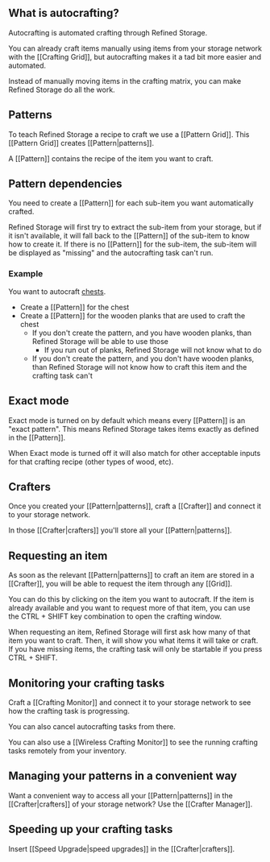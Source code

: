 ## What is autocrafting?
Autocrafting is automated crafting through Refined Storage.

You can already craft items manually using items from your storage network with the [[Crafting Grid]], but autocrafting makes it a tad bit more easier and automated.

Instead of manually moving items in the crafting matrix, you can make Refined Storage do all the work.

## Patterns
To teach Refined Storage a recipe to craft we use a [[Pattern Grid]]. This [[Pattern Grid]] creates [[Pattern|patterns]].

A [[Pattern]] contains the recipe of the item you want to craft.

## Pattern dependencies
You need to create a [[Pattern]] for each sub-item you want automatically crafted.

Refined Storage will first try to extract the sub-item from your storage, but if it isn't available, it will fall back to the [[Pattern]] of the sub-item to know how to create it. If there is no [[Pattern]] for the sub-item, the sub-item will be displayed as "missing" and the autocrafting task can't run.

### Example
You want to autocraft [chests](https://minecraft.gamepedia.com/Chest).

- Create a [[Pattern]] for the chest
- Create a [[Pattern]] for the wooden planks that are used to craft the chest
  - If you don't create the pattern, and you have wooden planks, than Refined Storage will be able to use those
     - If you run out of planks, Refined Storage will not know what to do
  - If you don't create the pattern, and you don't have wooden planks, than Refined Storage will not know how to craft this item and the crafting task can't 
	
## Exact mode
Exact mode is turned on by default which means every [[Pattern]] is an "exact pattern". This means Refined Storage takes items exactly as defined in the [[Pattern]].

When Exact mode is turned off it will also match for other acceptable inputs for that crafting recipe (other types of wood, etc).

## Crafters
Once you created your [[Pattern|patterns]], craft a [[Crafter]] and connect it to your storage network.

In those [[Crafter|crafters]] you'll store all your [[Pattern|patterns]].

## Requesting an item
As soon as the relevant [[Pattern|patterns]] to craft an item are stored in a [[Crafter]], you will be able to request the item through any [[Grid]].

You can do this by clicking on the item you want to autocraft. If the item is already available and you want to request more of that item, you can use the CTRL + SHIFT key combination to open the crafting window.

When requesting an item, Refined Storage will first ask how many of that item you want to craft. Then, it will show you what items it will take or craft. If you have missing items, the crafting task will only be startable if you press CTRL + SHIFT.

## Monitoring your crafting tasks
Craft a [[Crafting Monitor]] and connect it to your storage network to see how the crafting task is progressing.

You can also cancel autocrafting tasks from there.

You can also use a [[Wireless Crafting Monitor]] to see the running crafting tasks remotely from your inventory.

## Managing your patterns in a convenient way
Want a convenient way to access all your [[Pattern|patterns]] in the [[Crafter|crafters]] of your storage network? Use the [[Crafter Manager]].

## Speeding up your crafting tasks
Insert [[Speed Upgrade|speed upgrades]] in the [[Crafter|crafters]].